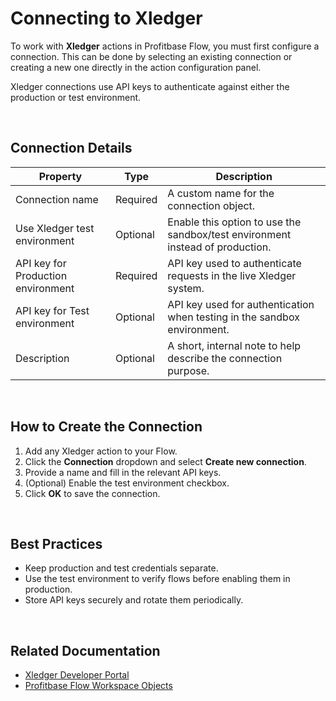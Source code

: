 # Connecting to Xledger

To work with **Xledger** actions in Profitbase Flow, you must first configure a connection. This can be done by selecting an existing connection or creating a new one directly in the action configuration panel.

Xledger connections use API keys to authenticate against either the production or test environment.

<br/>

## Connection Details

| Property                        | Type     | Description |
|----------------------------------|----------|-------------|
| Connection name                 | Required | A custom name for the connection object. |
| Use Xledger test environment    | Optional | Enable this option to use the sandbox/test environment instead of production. |
| API key for Production environment | Required | API key used to authenticate requests in the live Xledger system. |
| API key for Test environment    | Optional | API key used for authentication when testing in the sandbox environment. |
| Description                     | Optional | A short, internal note to help describe the connection purpose. |

<br/>

## How to Create the Connection

1. Add any Xledger action to your Flow.
2. Click the **Connection** dropdown and select **Create new connection**.
3. Provide a name and fill in the relevant API keys.
4. (Optional) Enable the test environment checkbox.
5. Click **OK** to save the connection.

<br/>

## Best Practices

- Keep production and test credentials separate.
- Use the test environment to verify flows before enabling them in production.
- Store API keys securely and rotate them periodically.

<br/>

## Related Documentation

- [Xledger Developer Portal](https://xledger.com/)
- [Profitbase Flow Workspace Objects](../../workspaces/workspace-objects.md)